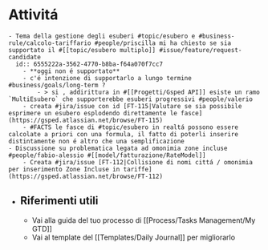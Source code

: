 # Attivitá
	- Tema della gestione degli esuberi #topic/esubero e #business-rule/calcolo-tariffario #people/priscilla mi ha chiesto se sia supportato il #[[topic/esubero multiplo]] #issue/feature/request-candidate
	  id:: 6555222a-3562-4770-b8ba-f64a070f7cc7
		- **oggi non é supportato**
		- c'é intenzione di supportarlo a lungo termine #business/goals/long-term ?
			- > si , addirittura in #[[Progetti/Gsped API]] esiste un ramo `MultiEsubero` che supporterebbe esuberi progressivi #people/valerio
		- creata #jira/issue con id [FT-115|Valutare se sia possibile esprimere un esubero esplodendo direttamente le fasce](https://gsped.atlassian.net/browse/FT-115)
		- #FACTS le fasce di #topic/esubero in realtá possono essere calcolate a priori con una formula, il fatto di poterli inserire distintamente non é altro che una semplificazione
	- Discussione su problematica legata ad omonimia zone incluse #people/fabio-alessio #[[model/fatturazione/RateModel]]
		- Creata #jira/issue [FT-112|Collisione di nomi cittá / omonimia per inserimento Zone Incluse in tariffe](https://gsped.atlassian.net/browse/FT-112)
- ## Riferimenti utili
	- Vai alla guida del tuo processo di [[Process/Tasks Management/My GTD]]
	- Vai al template del [[Templates/Daily Journal]] per migliorarlo